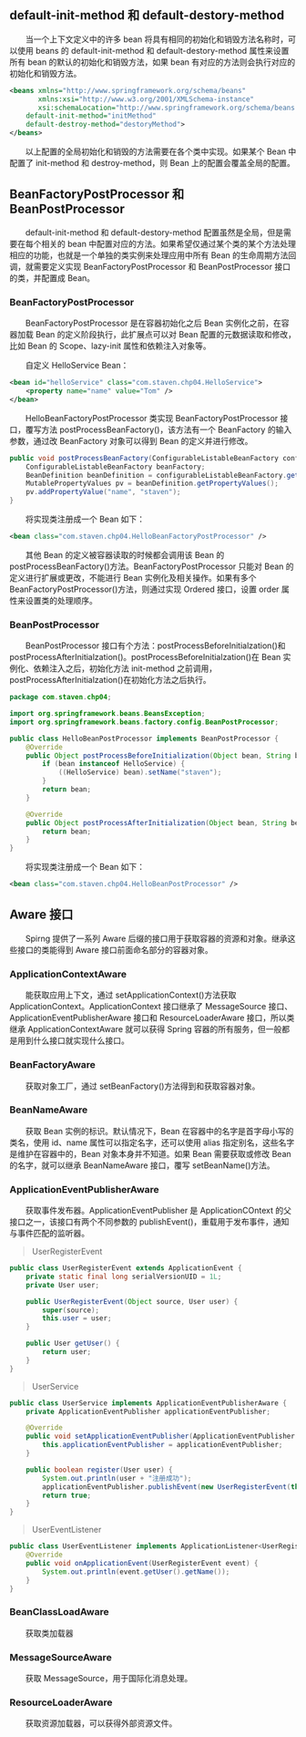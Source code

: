 ## default-init-method 和 default-destory-method

&emsp;&emsp;当一个上下文定义中的许多 bean 将具有相同的初始化和销毁方法名称时，可以使用 beans 的 default-init-method 和 default-destory-method 属性来设置所有 bean 的默认的初始化和销毁方法，如果 bean 有对应的方法则会执行对应的初始化和销毁方法。

```xml
<beans xmlns="http://www.springframework.org/schema/beans"
       xmlns:xsi="http://www.w3.org/2001/XMLSchema-instance"
       xsi:schemaLocation="http://www.springframework.org/schema/beans http://www.springframework.org/schema/beans/spring-beans.xsd"
    default-init-method="initMethod"
    default-destroy-method="destoryMethod">
</beans>
```

&emsp;&emsp;以上配置的全局初始化和销毁的方法需要在各个类中实现。如果某个 Bean 中配置了 init-method 和 destroy-method，则 Bean 上的配置会覆盖全局的配置。

## BeanFactoryPostProcessor 和 BeanPostProcessor

&emsp;&emsp;default-init-method 和 default-destory-method 配置虽然是全局，但是需要在每个相关的 bean 中配置对应的方法。如果希望仅通过某个类的某个方法处理相应的功能，也就是一个单独的类实例来处理应用中所有 Bean 的生命周期方法回调，就需要定义实现 BeanFactoryPostProcessor 和 BeanPostProcessor 接口的类，并配置成 Bean。

### BeanFactoryPostProcessor

&emsp;&emsp;BeanFactoryPostProcessor 是在容器初始化之后 Bean 实例化之前，在容器加载 Bean 的定义阶段执行，此扩展点可以对 Bean 配置的元数据读取和修改，比如 Bean 的 Scope、lazy-init 属性和依赖注入对象等。

&emsp;&emsp;自定义 HelloService Bean：

```xml
<bean id="helloService" class="com.staven.chp04.HelloService">
    <property name="name" value="Tom" />
</bean>
```

&emsp;&emsp;HelloBeanFactoryPostProcessor 类实现 BeanFactoryPostProcessor 接口，覆写方法 postProcessBeanFactory()，该方法有一个 BeanFactory 的输入参数，通过改 BeanFactory 对象可以得到 Bean 的定义并进行修改。

```java
public void postProcessBeanFactory(ConfigurableListableBeanFactory configurableListableBeanFactory) throws BeansException {
    ConfigurableListableBeanFactory beanFactory;
    BeanDefinition beanDefinition = configurableListableBeanFactory.getBeanDefinition("helloService");
    MutablePropertyValues pv = beanDefinition.getPropertyValues();
    pv.addPropertyValue("name", "staven");
}
```

&emsp;&emsp;将实现类注册成一个 Bean 如下：

```xml
<bean class="com.staven.chp04.HelloBeanFactoryPostProcessor" />
```

&emsp;&emsp;其他 Bean 的定义被容器读取的时候都会调用该 Bean 的 postProcessBeanFactory()方法。BeanFactoryPostProcessor 只能对 Bean 的定义进行扩展或更改，不能进行 Bean 实例化及相关操作。如果有多个 BeanFactoryPostProcessor()方法，则通过实现 Ordered 接口，设置 order 属性来设置类的处理顺序。

### BeanPostProcessor

&emsp;&emsp;BeanPostProcessor 接口有个方法：postProcessBeforeInitialzation()和 postProcessAfterInitialzation()。postProcessBeforeInitialzation()在 Bean 实例化、依赖注入之后，初始化方法 init-method 之前调用，postProcessAfterInitialzation()在初始化方法之后执行。

```java
package com.staven.chp04;

import org.springframework.beans.BeansException;
import org.springframework.beans.factory.config.BeanPostProcessor;

public class HelloBeanPostProcessor implements BeanPostProcessor {
    @Override
    public Object postProcessBeforeInitialization(Object bean, String beanName) throws BeansException {
        if (bean instanceof HelloService) {
            ((HelloService) bean).setName("staven");
        }
        return bean;
    }

    @Override
    public Object postProcessAfterInitialization(Object bean, String beanName) throws BeansException {
        return bean;
    }
}
```

&emsp;&emsp;将实现类注册成一个 Bean 如下：

```xml
<bean class="com.staven.chp04.HelloBeanPostProcessor" />
```

## Aware 接口

&emsp;&emsp;Spirng 提供了一系列 Aware 后缀的接口用于获取容器的资源和对象。继承这些接口的类能得到 Aware 接口前面命名部分的容器对象。

### ApplicationContextAware

&emsp;&emsp;能获取应用上下文，通过 setApplicationContext()方法获取 ApplicationContext。ApplicationContext 接口继承了 MessageSource 接口、ApplicationEventPublisherAware 接口和 ResourceLoaderAware 接口，所以类继承 ApplicationContextAware 就可以获得 Spring 容器的所有服务，但一般都是用到什么接口就实现什么接口。

### BeanFactoryAware

&emsp;&emsp;获取对象工厂，通过 setBeanFactory()方法得到和获取容器对象。

### BeanNameAware

&emsp;&emsp;获取 Bean 实例的标识。默认情况下，Bean 在容器中的名字是首字母小写的类名，使用 id、name 属性可以指定名字，还可以使用 alias 指定别名，这些名字是维护在容器中的，Bean 对象本身并不知道。如果 Bean 需要获取或修改 Bean 的名字，就可以继承 BeanNameAware 接口，覆写 setBeanName()方法。

### ApplicationEventPublisherAware

&emsp;&emsp;获取事件发布器。ApplicationEventPublisher 是 ApplicationCOntext 的父接口之一，该接口有两个不同参数的 publishEvent()，重载用于发布事件，通知与事件匹配的监听器。

> UserRegisterEvent

```java
public class UserRegisterEvent extends ApplicationEvent {
    private static final long serialVersionUID = 1L;
    private User user;

    public UserRegisterEvent(Object source, User user) {
        super(source);
        this.user = user;
    }

    public User getUser() {
        return user;
    }
}
```

> UserService

```java
public class UserService implements ApplicationEventPublisherAware {
    private ApplicationEventPublisher applicationEventPublisher;

    @Override
    public void setApplicationEventPublisher(ApplicationEventPublisher applicationEventPublisher) {
        this.applicationEventPublisher = applicationEventPublisher;
    }

    public boolean register(User user) {
        System.out.println(user + "注册成功");
        applicationEventPublisher.publishEvent(new UserRegisterEvent(this, user));
        return true;
    }
}
```

> UserEventListener

```java
public class UserEventListener implements ApplicationListener<UserRegisterEvent> {
    @Override
    public void onApplicationEvent(UserRegisterEvent event) {
        System.out.println(event.getUser().getName());
    }
}
```

### BeanClassLoadAware

&emsp;&emsp;获取类加载器

### MessageSourceAware

&emsp;&emsp;获取 MessageSource，用于国际化消息处理。

### ResourceLoaderAware

&emsp;&emsp;获取资源加载器，可以获得外部资源文件。
